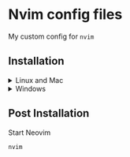 # Nvim config files

My custom config for `nvim`

## Installation

<details><summary> Linux and Mac </summary>

```sh
git clone https://github.com/aeagiraldelli/nvim.git "${XDG_CONFIG_HOME:-$HOME/.config}"/nvim
```

</details>

<details><summary> Windows </summary>

If you're using `cmd.exe`:

```sh
git clone https://github.com/aeagiraldelli/nvim.git "%localappdata%\nvim"
```

If you're using `powershell.exe`

```sh
git clone https://github.com/aeagiraldelli/nvim.git "${env:LOCALAPPDATA}\nvim"
```

If you're using `git bash`

```sh
git clone https://github.com/aeagiraldelli/nvim.git ~/AppData/Local/nvim
```

</details>

## Post Installation

Start Neovim

```sh
nvim
```
